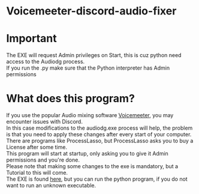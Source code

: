 # Voicemeeter-discord-audio-fixer


# Important  
The EXE will request Admin privileges on Start, this is cuz python need access to the Audiodg process.  
If you run the .py make sure that the Python interpreter has Admin permissions
# What does this program?  
If you use the popular Audio mixing software [Voicemeeter](https://voicemeeter.com), you may encounter issues with Discord.  
In this case modifications to the audiodg.exe process will help, the problem is that you need to apply these changes after every start of your computer.  
There are programs like ProcessLasso, but ProcessLasso asks you to buy a License after some time.  
This program will start at startup, only asking you to give it Admin permissions and you're done.  
Please note that making some changes to the exe is mandatory, but a Tutorial to this will come.  
The EXE is found [here](https://github.com/blockcrafter21/Voicemeeter-discord-audio-fixer/releases/download/v1.0.0/Voicemeeter_Discord_Fixer.exe), but you can run the python program, if you do not want to run an unknown executable.  
